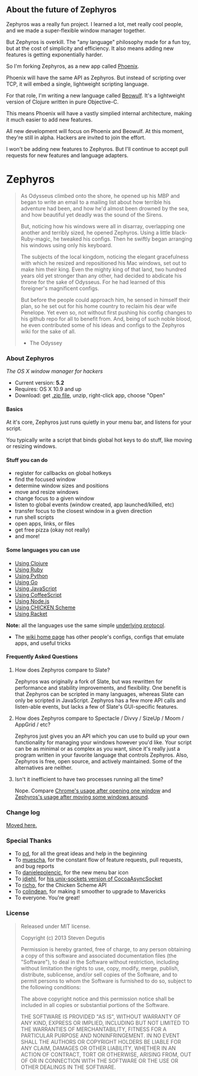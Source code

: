 ## About the future of Zephyros

Zephyros was a really fun project. I learned a lot, met really cool
people, and we made a super-flexible window manager together.

But Zephyros is overkill. The "any language" philosophy made for a fun
toy, but at the cost of simplicity and efficiency. It also means
adding new features is getting exponentially harder.

So I'm forking Zephyros, as a new app called
[Phoenix](https://github.com/sdegutis/phoenix).

Phoenix will have the same API as Zephyros. But instead of scripting
over TCP, it will embed a single, lightweight scripting language.

For that role, I'm writing a new language called
[Beowulf](https://github.com/sdegutis/beowulf). It's a lightweight
version of Clojure written in pure Objective-C.

This means Phoenix will have a vastly simplied internal architecture,
making it much easier to add new features.

All new development will focus on Phoenix and Beowulf. At this moment,
they're still in alpha. Hackers are invited to join the effort.

I won't be adding new features to Zephyros. But I'll continue to
accept pull requests for new features and language adapters.

# Zephyros

> As Odysseus climbed onto the shore, he opened up his MBP and began to write an email to a mailing list about how terrible his adventure had been, and how he'd almost been drowned by the sea, and how beautiful yet deadly was the sound of the Sirens.
>
> But, noticing how his windows were all in disarray, overlapping one another and terribly sized, he opened Zephyros. Using a little black-Ruby-magic, he tweaked his configs. Then he swiftly began arranging his windows using only his keyboard.
>
> The subjects of the local kingdom, noticing the elegant gracefulness with which he resized and repositioned his Mac windows, set out to make him their king. Even the mighty king of that land, two hundred years old yet stronger than any other, had decided to abdicate his throne for the sake of Odysseus. For he had learned of this foreigner's magnificent configs.
>
> But before the people could approach him, he sensed in himself their plan, so he set out for his home country to reclaim his dear wife Penelope. Yet even so, not without first pushing his config changes to his github repo for all to benefit from. And, being of such noble blood, he even contributed some of his ideas and configs to the Zephyros wiki for the sake of all.
> - The Odyssey

### About Zephyros

*The OS X window manager for hackers*

* Current version: **5.2**
* Requires: OS X 10.9 and up
* Download: get [.zip file](https://raw.github.com/sdegutis/zephyros/master/Builds/Zephyros-LATEST.app.tar.gz), unzip, right-click app, choose "Open"

#### Basics

At it's core, Zephyros just runs quietly in your menu bar, and listens for your script.

You typically write a script that binds global hot keys to do stuff, like moving or resizing windows.

#### Stuff you can do

- register for callbacks on global hotkeys
- find the focused window
- determine window sizes and positions
- move and resize windows
- change focus to a given window
- listen to global events (window created, app launched/killed, etc)
- transfer focus to the closest window in a given direction
- run shell scripts
- open apps, links, or files
- get free pizza (okay not really)
- and more!

#### Some languages you can use

- [Using Clojure](Docs/Clojure.md)
- [Using Ruby](Docs/Ruby.md)
- [Using Python](Docs/Python.md)
- [Using Go](Docs/Go.md)
- [Using JavaScript](Docs/JavaScript.md)
- [Using CoffeeScript](Docs/CoffeeScript.md)
- [Using Node.js](https://github.com/danielepolencic/node-zephyros)
- [Using CHICKEN Scheme](Docs/Scheme.md)
- [Using Racket](Docs/Racket.md)

**Note:** all the languages use the same simple [underlying protocol](Docs/Protocol.md).

* The [wiki home page](https://github.com/sdegutis/zephyros/wiki) has other people's configs, configs that emulate apps, and useful tricks

#### Frequently Asked Questions

1. How does Zephyros compare to Slate?

   Zephyros was originally a fork of Slate, but was rewritten for
   performance and stability improvements, and flexibility. One
   benefit is that Zephyros can be scripted in many languages, whereas
   Slate can only be scripted in JavaScript. Zephyros has a few more
   API calls and listen-able events, but lacks a few of Slate's
   GUI-specific features.

2. How does Zephyros compare to Spectacle / Divvy / SizeUp / Moom / AppGrid / etc?

   Zephyros just gives you an API which you can use to build up your
   own functionality for managing your windows however you'd
   like. Your script can be as minimal or as complex as you want,
   since it's really just a program written in your favorite language
   that controls Zephyros. Also, Zephyros is free, open source, and
   actively maintained. Some of the alternatives are neither.

3. Isn't it inefficient to have two processes running all the time?

   Nope. Compare
   [Chrome's usage after opening one window](https://raw.github.com/sdegutis/zephyros/master/Graphics/chrome-usage.png)
   and
   [Zephyros's usage after moving some windows around](https://raw.github.com/sdegutis/zephyros/master/Graphics/zephyros-usage.png).

### Change log

[Moved here.](change-log.txt)

### Special Thanks

- To [pd](https://github.com/pd), for all the great ideas and help in the beginning
- To [muescha](https://github.com/muescha), for the constant flow of feature requests, pull requests, and bug reports
- To [danielepolencic](https://github.com/danielepolencic/), for the new menu bar icon
- To [jdiehl](https://github.com/jdiehl/), for [his unix-sockets version of CocoaAsyncSocket](https://github.com/jdiehl/CocoaAsyncSocket/tree/socketUN)
- To [richo](https://github.com/richo/), for the Chicken Scheme API
- To [colindean](https://github.com/colindean/), for making it smoother to upgrade to Mavericks
- To everyone. You're great!

### License

> Released under MIT license.
>
> Copyright (c) 2013 Steven Degutis
>
> Permission is hereby granted, free of charge, to any person obtaining a copy
> of this software and associated documentation files (the "Software"), to deal
> in the Software without restriction, including without limitation the rights
> to use, copy, modify, merge, publish, distribute, sublicense, and/or sell
> copies of the Software, and to permit persons to whom the Software is
> furnished to do so, subject to the following conditions:
>
> The above copyright notice and this permission notice shall be included in
> all copies or substantial portions of the Software.
>
> THE SOFTWARE IS PROVIDED "AS IS", WITHOUT WARRANTY OF ANY KIND, EXPRESS OR
> IMPLIED, INCLUDING BUT NOT LIMITED TO THE WARRANTIES OF MERCHANTABILITY,
> FITNESS FOR A PARTICULAR PURPOSE AND NONINFRINGEMENT. IN NO EVENT SHALL THE
> AUTHORS OR COPYRIGHT HOLDERS BE LIABLE FOR ANY CLAIM, DAMAGES OR OTHER
> LIABILITY, WHETHER IN AN ACTION OF CONTRACT, TORT OR OTHERWISE, ARISING FROM,
> OUT OF OR IN CONNECTION WITH THE SOFTWARE OR THE USE OR OTHER DEALINGS IN
> THE SOFTWARE.

